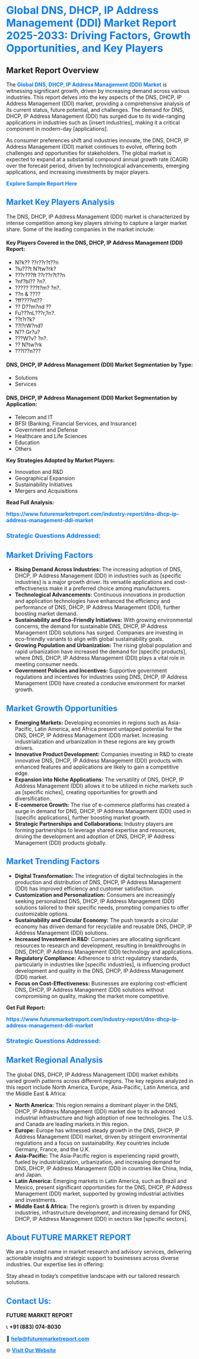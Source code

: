 <h1 style="color: #007BFF;">Global DNS, DHCP, IP Address Management (DDI) Market Report 2025-2033: Driving Factors, Growth Opportunities, and Key Players</h1>

<section id="overview">
<h2>Market Report Overview</h2>
<p>The <a href="https://www.futuremarketreport.com/industry-report/dns-dhcp-ip-address-management-ddi-market" style="color: #007BFF; text-decoration: none;"><strong>Global DNS, DHCP, IP Address Management (DDI) Market</strong></a> is witnessing significant growth, driven by increasing demand across various industries. This report delves into the key aspects of the DNS, DHCP, IP Address Management (DDI) market, providing a comprehensive analysis of its current status, future potential, and challenges. The demand for DNS, DHCP, IP Address Management (DDI) has surged due to its wide-ranging applications in industries such as [insert industries], making it a critical component in modern-day [applications].</p>
<p>As consumer preferences shift and industries innovate, the DNS, DHCP, IP Address Management (DDI) market continues to evolve, offering both challenges and opportunities for stakeholders. The global market is expected to expand at a substantial compound annual growth rate (CAGR) over the forecast period, driven by technological advancements, emerging applications, and increasing investments by major players.</p>
</section>

<section id="overview">
<p><a href="https://www.futuremarketreport.com/request-sample/reportId=57302" style="color: #007BFF; text-decoration: none;"><strong>Explore Sample Report Here</strong></a></p>
</section>

<section id="key-players">
<h2 style="color: #007BFF;">Market Key Players Analysis</h2>
<p>The DNS, DHCP, IP Address Management (DDI) market is characterized by intense competition among key players striving to capture a larger market share. Some of the leading companies in the market include:</p>
<h4>Key Players Covered in the DNS, DHCP, IP Address Management (DDI) Report:</h4>
<ul><li>N?k?? ??r??r?t??n</li><li>?lu???t N?tw?rk?</li><li>???r???ft ??r??r?t??n</li><li>?nf?bl?? ?n?.</li><li>????? ???t?m? ?n?.</li><li>??n &amp; ????</li><li>?ff????nt??</li><li>?? D??m?nd ??</li><li>Fu???nL???r,?n?.</li><li>??t?r?k?</li><li>??l?rW?nd?</li><li>N?? Gr?u?</li><li>???W?v? ?n?.</li><li>?? N?tw?rk</li><li>???l??n???</li></ul>
<h4>DNS, DHCP, IP Address Management (DDI) Market Segmentation by Type:</h4>
<ul><li>Solutions</li><li>Services</li></ul>

<h4>DNS, DHCP, IP Address Management (DDI) Market Segmentation by Application:</h4>
<ul><li>Telecom and IT</li><li>BFSI (Banking, Financial Services, and Insurance)</li><li>Government and Defense</li><li>Healthcare and Life Sciences</li><li>Education</li><li>Others</li></ul>
<p><strong>Key Strategies Adopted by Market Players:</strong></p>
<ul>
<li>Innovation and R&D</li>
<li>Geographical Expansion</li>
<li>Sustainability Initiatives</li>
<li>Mergers and Acquisitions</li>
</ul>
</section>

<section>
<p><strong>Read Full Analysis: </strong></p><a href="https://www.futuremarketreport.com/industry-report/dns-dhcp-ip-address-management-ddi-market" style="color: #007BFF; text-decoration: none;"><strong>https://www.futuremarketreport.com/industry-report/dns-dhcp-ip-address-management-ddi-market</strong></a>
<h3 style="color: #007BFF;">Strategic Questions Addressed:</h3>
</section>

<section id="driving-factors">
<h2 style="color: #007BFF;">Market Driving Factors</h2>
<ul>
<li><strong>Rising Demand Across Industries:</strong> The increasing adoption of DNS, DHCP, IP Address Management (DDI) in industries such as [specific industries] is a major growth driver. Its versatile applications and cost-effectiveness make it a preferred choice among manufacturers.</li>
<li><strong>Technological Advancements:</strong> Continuous innovations in production and application technologies have enhanced the efficiency and performance of DNS, DHCP, IP Address Management (DDI), further boosting market demand.</li>
<li><strong>Sustainability and Eco-Friendly Initiatives:</strong> With growing environmental concerns, the demand for sustainable DNS, DHCP, IP Address Management (DDI) solutions has surged. Companies are investing in eco-friendly variants to align with global sustainability goals.</li>
<li><strong>Growing Population and Urbanization:</strong> The rising global population and rapid urbanization have increased the demand for [specific products], where DNS, DHCP, IP Address Management (DDI) plays a vital role in meeting consumer needs.</li>
<li><strong>Government Policies and Incentives:</strong> Supportive government regulations and incentives for industries using DNS, DHCP, IP Address Management (DDI) have created a conducive environment for market growth.</li>
</ul>
</section>

<section id="growth-opportunities">
<h2 style="color: #007BFF;">Market Growth Opportunities</h2>
<ul>
<li><strong>Emerging Markets:</strong> Developing economies in regions such as Asia-Pacific, Latin America, and Africa present untapped potential for the DNS, DHCP, IP Address Management (DDI) market. Increasing industrialization and urbanization in these regions are key growth drivers.</li>
<li><strong>Innovative Product Development:</strong> Companies investing in R&D to create innovative DNS, DHCP, IP Address Management (DDI) products with enhanced features and applications are likely to gain a competitive edge.</li>
<li><strong>Expansion into Niche Applications:</strong> The versatility of DNS, DHCP, IP Address Management (DDI) allows it to be utilized in niche markets such as [specific niches], creating opportunities for growth and diversification.</li>
<li><strong>E-commerce Growth:</strong> The rise of e-commerce platforms has created a surge in demand for DNS, DHCP, IP Address Management (DDI) used in [specific applications], further boosting market growth.</li>
<li><strong>Strategic Partnerships and Collaborations:</strong> Industry players are forming partnerships to leverage shared expertise and resources, driving the development and adoption of DNS, DHCP, IP Address Management (DDI) products globally.</li>
</ul>
</section>

<section id="trending-factors">
<h2 style="color: #007BFF;">Market Trending Factors</h2>
<ul>
<li><strong>Digital Transformation:</strong> The integration of digital technologies in the production and distribution of DNS, DHCP, IP Address Management (DDI) has improved efficiency and customer satisfaction.</li>
<li><strong>Customization and Personalization:</strong> Consumers are increasingly seeking personalized DNS, DHCP, IP Address Management (DDI) solutions tailored to their specific needs, prompting companies to offer customizable options.</li>
<li><strong>Sustainability and Circular Economy:</strong> The push towards a circular economy has driven demand for recyclable and reusable DNS, DHCP, IP Address Management (DDI) solutions.</li>
<li><strong>Increased Investment in R&D:</strong> Companies are allocating significant resources to research and development, resulting in breakthroughs in DNS, DHCP, IP Address Management (DDI) technology and applications.</li>
<li><strong>Regulatory Compliance:</strong> Adherence to strict regulatory standards, particularly in industries like [specific industries], is influencing product development and quality in the DNS, DHCP, IP Address Management (DDI) market.</li>
<li><strong>Focus on Cost-Effectiveness:</strong> Businesses are exploring cost-efficient DNS, DHCP, IP Address Management (DDI) solutions without compromising on quality, making the market more competitive.</li>
</ul>
</section>

<section>
<p><strong>Get Full Report: </strong></p><a href="https://www.futuremarketreport.com/industry-report/dns-dhcp-ip-address-management-ddi-market" style="color: #007BFF; text-decoration: none;"><strong>https://www.futuremarketreport.com/industry-report/dns-dhcp-ip-address-management-ddi-market</strong></a>
<h3 style="color: #007BFF;">Strategic Questions Addressed:</h3>
</section>


<section id="regional-analysis">
<h2 style="color: #007BFF;">Market Regional Analysis</h2>
<p>The global DNS, DHCP, IP Address Management (DDI) market exhibits varied growth patterns across different regions. The key regions analyzed in this report include North America, Europe, Asia-Pacific, Latin America, and the Middle East & Africa:</p>
<ul>
<li><strong>North America:</strong> This region remains a dominant player in the DNS, DHCP, IP Address Management (DDI) market due to its advanced industrial infrastructure and high adoption of new technologies. The U.S. and Canada are leading markets in this region.</li>
<li><strong>Europe:</strong> Europe has witnessed steady growth in the DNS, DHCP, IP Address Management (DDI) market, driven by stringent environmental regulations and a focus on sustainability. Key countries include Germany, France, and the U.K.</li>
<li><strong>Asia-Pacific:</strong> The Asia-Pacific region is experiencing rapid growth, fueled by industrialization, urbanization, and increasing demand for DNS, DHCP, IP Address Management (DDI) in countries like China, India, and Japan.</li>
<li><strong>Latin America:</strong> Emerging markets in Latin America, such as Brazil and Mexico, present significant opportunities for the DNS, DHCP, IP Address Management (DDI) market, supported by growing industrial activities and investments.</li>
<li><strong>Middle East & Africa:</strong> The region’s growth is driven by expanding industries, infrastructure development, and increasing demand for DNS, DHCP, IP Address Management (DDI) in sectors like [specific sectors].</li>
</ul>
</section>

<footer>
<h2 style="color: #007BFF;">About FUTURE MARKET REPORT</h2>
<p>We are a trusted name in market research and advisory services, delivering actionable insights and strategic support to businesses across diverse industries. Our expertise lies in offering:</p>

<p>Stay ahead in today’s competitive landscape with our tailored research solutions.</p>

<h2 style="color: #007BFF;">Contact Us:</h2>
<p><strong>FUTURE MARKET REPORT</strong></p>
<p>📞 <strong>+91 (883) 074-8030</strong></p>
<p>📧 <strong><a href="mailto:help@futuremarketreport.com" style="color: #007BFF;">help@futuremarketreport.com</a></strong></p>
<p>🌐 <strong><a href="https://www.futuremarketreport.com/" style="color: #007BFF;">Visit Our Website</a></strong></p>
</footer>